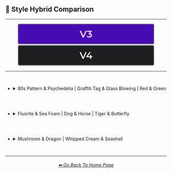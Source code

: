 <h2>🔰 Style Hybrid Comparison</h2>

<hr><!--------------->

<div align="center">

[<img src="/Images/Repo_Parts/Buttons/Version_Buttons/button_version_V3_active_half.webp?raw=true" alt="MidJourney V3" height="64" />]()
[<img src="/Images/Repo_Parts/Buttons/Version_Buttons/button_version_V4_inactive_half.webp?raw=true" alt="MidJourney V4" height="64" />](/Pages/MJ_V4/Comparison_Pages/Prompt_Writing/Hybrid_Comparison.md)

</div>

<hr>
<br>

- <details><summary>80s Pattern & Psychedelia | Graffiti Tag & Glass Blowing | Red & Green</summary><p><div align="center">

    <table>
        <tr align=center valign=middle>
            <th width=298></th>
            <th>80s Pattern</th>
            <th>Psychedelia</th>
            <td></td>
            <th>Graffiti Tag</th>
            <th>Glass Blowing</th>
            <td></td>
            <th>Red</th>
            <th>Green</th>
        </tr>
        <tr align=center valign=middle>
            <th>Style</th>
            <td><img src="/Images/MJ_V3/Comparison_Page_Images/Hybrid_Comparison/Control_Images/80s_Pattern.webp?raw=true" width=86 /></td>
            <td><img src="/Images/MJ_V3/Comparison_Page_Images/Hybrid_Comparison/Control_Images/Psychedelia.webp?raw=true" width=86 /></td>
            <td></td>
            <td><img src="/Images/MJ_V3/Comparison_Page_Images/Hybrid_Comparison/Control_Images/Graffiti_Tag.webp?raw=true" width=86 /></td>
            <td><img src="/Images/MJ_V3/Comparison_Page_Images/Hybrid_Comparison/Control_Images/Glass_Blowing.webp?raw=true" width=86 /></td>
            <td></td>
            <td><img src="/Images/MJ_V3/Comparison_Page_Images/Hybrid_Comparison/Control_Images/Red.webp?raw=true" width="114" /></td>
            <td><img src="/Images/MJ_V3/Comparison_Page_Images/Hybrid_Comparison/Control_Images/Green.webp?raw=true" width="114" /></td>
        </tr>
        <tr align=center valign=middle>
            <th>Half &#60;style1&#62; Half &#60;style2&#62;</th>
            <td colspan=2><img src="/Images/MJ_V3/Comparison_Page_Images/Hybrid_Comparison/80s_Pattern_and_Psychedelia/half_80s_Pattern_half_Psychedelia.webp?raw=true" width="192" /></td>
            <td></td>
            <td colspan=2><img src="/Images/MJ_V3/Comparison_Page_Images/Hybrid_Comparison/Graffiti_Tag_and_Glass_Blowing/half_Graffiti_Tag_half_Glass_Blowing.webp?raw=true" width="192" /></td>
            <td></td>
            <td colspan=2><img src="/Images/MJ_V3/Comparison_Page_Images/Hybrid_Comparison/Red_and_Green/half_Red_half_Green.webp?raw=true" width=256 /></td>
        </tr>
        <tr align=center valign=middle>
            <th>Half-&#60;style1&#62; Half-&#60;style2&#62;</th>
            <td colspan=2><img src="/Images/MJ_V3/Comparison_Page_Images/Hybrid_Comparison/80s_Pattern_and_Psychedelia/half-80s_Pattern_half-Psychedelia.webp?raw=true" width="192" /></td>
            <td></td>
            <td colspan=2><img src="/Images/MJ_V3/Comparison_Page_Images/Hybrid_Comparison/Graffiti_Tag_and_Glass_Blowing/half-Graffiti_Tag_half-Glass_Blowing.webp?raw=true" width="192" /></td>
            <td></td>
            <td colspan=2><img src="/Images/MJ_V3/Comparison_Page_Images/Hybrid_Comparison/Red_and_Green/half-Red_half-Green.webp?raw=true" width=256 /></td>
        </tr>
        <tr align=center valign=middle>
            <th>&#60;style1&#62;&#60;style2&#62;</th>
            <td colspan=2><img src="/Images/MJ_V3/Comparison_Page_Images/Hybrid_Comparison/80s_Pattern_and_Psychedelia/80s_PatternPsychedelia.webp?raw=true" width="192" /></td>
            <td></td>
            <td colspan=2><img src="/Images/MJ_V3/Comparison_Page_Images/Hybrid_Comparison/Graffiti_Tag_and_Glass_Blowing/Graffiti_TagGlass_Blowing.webp?raw=true" width="192" /></td>
            <td></td>
            <td colspan=2><img src="/Images/MJ_V3/Comparison_Page_Images/Hybrid_Comparison/Red_and_Green/RedGreen.webp?raw=true" width=256 /></td>
        </tr>
        <tr align=center valign=middle>
            <th>&#60;style2&#62;&#60;style1&#62;</th>
            <td colspan=2><img src="/Images/MJ_V3/Comparison_Page_Images/Hybrid_Comparison/80s_Pattern_and_Psychedelia/Psychedelia80s_Pattern.webp?raw=true" width="192" /></td>
            <td></td>
            <td colspan=2><img src="/Images/MJ_V3/Comparison_Page_Images/Hybrid_Comparison/Graffiti_Tag_and_Glass_Blowing/Glass_BlowingGraffiti_Tag.webp?raw=true" width="192" /></td>
            <td></td>
            <td colspan=2><img src="/Images/MJ_V3/Comparison_Page_Images/Hybrid_Comparison/Red_and_Green/GreenRed.webp?raw=true" width=256 /></td>
        </tr>
        <tr align=center valign=middle>
            <th>&#60;style1&#62;-&#60;style2&#62;</th>
            <td colspan=2><img src="/Images/MJ_V3/Comparison_Page_Images/Hybrid_Comparison/80s_Pattern_and_Psychedelia/80s_Pattern-Psychedelia.webp?raw=true" width="192" /></td>
            <td></td>
            <td colspan=2><img src="/Images/MJ_V3/Comparison_Page_Images/Hybrid_Comparison/Graffiti_Tag_and_Glass_Blowing/Graffiti_Tag-Glass_Blowing.webp?raw=true" width="192" /></td>
            <td></td>
            <td colspan=2><img src="/Images/MJ_V3/Comparison_Page_Images/Hybrid_Comparison/Red_and_Green/Red-Green.webp?raw=true" width=256 /></td>
        </tr>
        <tr align=center valign=middle>
            <th>&#60;style2&#62;-&#60;style1&#62;</th>
            <td colspan=2><img src="/Images/MJ_V3/Comparison_Page_Images/Hybrid_Comparison/80s_Pattern_and_Psychedelia/Psychedelia-80s_Pattern.webp?raw=true" width="192" /></td>
            <td></td>
            <td colspan=2><img src="/Images/MJ_V3/Comparison_Page_Images/Hybrid_Comparison/Graffiti_Tag_and_Glass_Blowing/Glass_Blowing-Graffiti_Tag.webp?raw=true" width="192" /></td>
            <td></td>
            <td colspan=2><img src="/Images/MJ_V3/Comparison_Page_Images/Hybrid_Comparison/Red_and_Green/Green-Red.webp?raw=true" width=256 /></td>
        </tr>
        <tr align=center valign=middle>
            <th>&#60;style1&#62;/&#60;style2&#62;</th>
            <td colspan=2><img src="/Images/MJ_V3/Comparison_Page_Images/Hybrid_Comparison/80s_Pattern_and_Psychedelia/80s_Pattern(slash)Psychedelia.webp?raw=true" width="192" /></td>
            <td></td>
            <td colspan=2><img src="/Images/MJ_V3/Comparison_Page_Images/Hybrid_Comparison/Graffiti_Tag_and_Glass_Blowing/Graffiti_Tag(slash)Glass_Blowing.webp?raw=true" width="192" /></td>
            <td></td>
            <td colspan=2><img src="/Images/MJ_V3/Comparison_Page_Images/Hybrid_Comparison/Red_and_Green/Red(slash)Green.webp?raw=true" width=256 /></td>
        </tr>
        <tr align=center valign=middle>
            <th>&#60;style2&#62;/&#60;style1&#62;</th>
            <td colspan=2><img src="/Images/MJ_V3/Comparison_Page_Images/Hybrid_Comparison/80s_Pattern_and_Psychedelia/Psychedelia(slash)80s_Pattern.webp?raw=true" width="192" /></td>
            <td></td>
            <td colspan=2><img src="/Images/MJ_V3/Comparison_Page_Images/Hybrid_Comparison/Graffiti_Tag_and_Glass_Blowing/Glass_Blowing(slash)Graffiti_Tag.webp?raw=true" width="192" /></td>
            <td></td>
            <td colspan=2><img src="/Images/MJ_V3/Comparison_Page_Images/Hybrid_Comparison/Red_and_Green/Green(slash)Red.webp?raw=true" width=256 /></td>
        </tr>
        <tr align=center valign=middle>
            <th>&#60;style1&#62; Grown From &#60;style2&#62;</th>
            <td colspan=2><img src="/Images/MJ_V3/Comparison_Page_Images/Hybrid_Comparison/80s_Pattern_and_Psychedelia/80s_Pattern_grown_from_Psychedelia.webp?raw=true" width="192" /></td>
            <td></td>
            <td colspan=2><img src="/Images/MJ_V3/Comparison_Page_Images/Hybrid_Comparison/Graffiti_Tag_and_Glass_Blowing/Graffiti_Tag_grown_from_Glass_Blowing.webp?raw=true" width="192" /></td>
            <td></td>
            <td colspan=2><img src="/Images/MJ_V3/Comparison_Page_Images/Hybrid_Comparison/Red_and_Green/Red_grown_from_Green.webp?raw=true" width=256 /></td>
        </tr>
        <tr align=center valign=middle>
            <th>&#60;style2&#62; Grown From &#60;style1&#62;</th>
            <td colspan=2><img src="/Images/MJ_V3/Comparison_Page_Images/Hybrid_Comparison/80s_Pattern_and_Psychedelia/Psychedelia_grown_from_80s_Pattern.webp?raw=true" width="192" /></td>
            <td></td>
            <td colspan=2><img src="/Images/MJ_V3/Comparison_Page_Images/Hybrid_Comparison/Graffiti_Tag_and_Glass_Blowing/Glass_Blowing_grown_from_Graffiti_Tag.webp?raw=true" width="192" /></td>
            <td></td>
            <td colspan=2><img src="/Images/MJ_V3/Comparison_Page_Images/Hybrid_Comparison/Red_and_Green/Green_grown_from_Red.webp?raw=true" width=256 /></td>
        </tr>
        <tr align=center valign=middle>
            <th>&#60;style1&#62;-&#60;style2&#62;-Blend</th>
            <td colspan=2><img src="/Images/MJ_V3/Comparison_Page_Images/Hybrid_Comparison/80s_Pattern_and_Psychedelia/80s_Pattern-Psychedelia-blend.webp?raw=true" width="192" /></td>
            <td></td>
            <td colspan=2><img src="/Images/MJ_V3/Comparison_Page_Images/Hybrid_Comparison/Graffiti_Tag_and_Glass_Blowing/Graffiti_Tag-Glass_Blowing-blend.webp?raw=true" width="192" /></td>
            <td></td>
            <td colspan=2><img src="/Images/MJ_V3/Comparison_Page_Images/Hybrid_Comparison/Red_and_Green/Red-Green-blend.webp?raw=true" width=256 /></td>
        </tr>
        <tr align=center valign=middle>
            <th>Blended-&#60;style1&#62;-&#60;style2&#62;</th>
            <td colspan=2><img src="/Images/MJ_V3/Comparison_Page_Images/Hybrid_Comparison/80s_Pattern_and_Psychedelia/blended-80s_Pattern-Psychedelia.webp?raw=true" width="192" /></td>
            <td></td>
            <td colspan=2><img src="/Images/MJ_V3/Comparison_Page_Images/Hybrid_Comparison/Graffiti_Tag_and_Glass_Blowing/blended-Graffiti_Tag-Glass_Blowing.webp?raw=true" width="192" /></td>
            <td></td>
            <td colspan=2><img src="/Images/MJ_V3/Comparison_Page_Images/Hybrid_Comparison/Red_and_Green/blended-Red-Green.webp?raw=true" width=256 /></td>
        </tr>
        <tr align=center valign=middle>
            <th>Mix Between &#60;style1&#62; and &#60;style2&#62;</th>
            <td colspan=2><img src="/Images/MJ_V3/Comparison_Page_Images/Hybrid_Comparison/80s_Pattern_and_Psychedelia/Mix_between_80s_Pattern_and_Psychedelia.webp?raw=true" width="192" /></td>
            <td></td>
            <td colspan=2><img src="/Images/MJ_V3/Comparison_Page_Images/Hybrid_Comparison/Graffiti_Tag_and_Glass_Blowing/Mix_between_Graffiti_Tag_and_Glass_Blowing.webp?raw=true" width="192" /></td>
            <td></td>
            <td colspan=2><img src="/Images/MJ_V3/Comparison_Page_Images/Hybrid_Comparison/Red_and_Green/Mix_between_Red_and_Green.webp?raw=true" width=256 /></td>
        </tr>
        <tr align=center valign=middle>
            <th>&#60;style1&#62; &#60;style2&#62; Mix</th>
            <td colspan=2><img src="/Images/MJ_V3/Comparison_Page_Images/Hybrid_Comparison/80s_Pattern_and_Psychedelia/80s_Pattern_Psychedelia_mix.webp?raw=true" width="192" /></td>
            <td></td>
            <td colspan=2><img src="/Images/MJ_V3/Comparison_Page_Images/Hybrid_Comparison/Graffiti_Tag_and_Glass_Blowing/Graffiti_Tag_Glass_Blowing_mix.webp?raw=true" width="192" /></td>
            <td></td>
            <td colspan=2><img src="/Images/MJ_V3/Comparison_Page_Images/Hybrid_Comparison/Red_and_Green/Red_Green_mix.webp?raw=true" width=256 /></td>
        </tr>
        <tr align=center valign=middle>
            <th>&#60;style1&#62;-&#60;style2&#62;-Mix</th>
            <td colspan=2><img src="/Images/MJ_V3/Comparison_Page_Images/Hybrid_Comparison/80s_Pattern_and_Psychedelia/80s_Pattern-Psychedelia-mix.webp?raw=true" width="192" /></td>
            <td></td>
            <td colspan=2><img src="/Images/MJ_V3/Comparison_Page_Images/Hybrid_Comparison/Graffiti_Tag_and_Glass_Blowing/Graffiti_Tag-Glass_Blowing-mix.webp?raw=true" width="192" /></td>
            <td></td>
            <td colspan=2><img src="/Images/MJ_V3/Comparison_Page_Images/Hybrid_Comparison/Red_and_Green/Red-Green-mix.webp?raw=true" width=256 /></td>
        </tr>
        <tr align=center valign=middle>
            <th>Hybrid of &#60;style1&#62; and &#60;style2&#62;</th>
            <td colspan=2><img src="/Images/MJ_V3/Comparison_Page_Images/Hybrid_Comparison/80s_Pattern_and_Psychedelia/Hybrid_of_80s_Pattern_and_Psychedelia.webp?raw=true" width="192" /></td>
            <td></td>
            <td colspan=2><img src="/Images/MJ_V3/Comparison_Page_Images/Hybrid_Comparison/Graffiti_Tag_and_Glass_Blowing/Hybrid_of_Graffiti_Tag_and_Glass_Blowing.webp?raw=true" width="192" /></td>
            <td></td>
            <td colspan=2><img src="/Images/MJ_V3/Comparison_Page_Images/Hybrid_Comparison/Red_and_Green/Hybrid_of_Red_and_Green.webp?raw=true" width=256 /></td>
        </tr>
        <tr align=center valign=middle>
            <th>&#60;style1&#62; &#60;style2&#62; Hybrid</th>
            <td colspan=2><img src="/Images/MJ_V3/Comparison_Page_Images/Hybrid_Comparison/80s_Pattern_and_Psychedelia/80s_Pattern_Psychedelia_hybrid.webp?raw=true" width="192" /></td>
            <td></td>
            <td colspan=2><img src="/Images/MJ_V3/Comparison_Page_Images/Hybrid_Comparison/Graffiti_Tag_and_Glass_Blowing/Graffiti_Tag_Glass_Blowing_hybrid.webp?raw=true" width="192" /></td>
            <td></td>
            <td colspan=2><img src="/Images/MJ_V3/Comparison_Page_Images/Hybrid_Comparison/Red_and_Green/Red_Green_hybrid.webp?raw=true" width=256 /></td>
        </tr>
        <tr align=center valign=middle>
            <th>&#60;style1&#62;-&#60;style2&#62;-Hybrid</th>
            <td colspan=2><img src="/Images/MJ_V3/Comparison_Page_Images/Hybrid_Comparison/80s_Pattern_and_Psychedelia/80s_Pattern-Psychedelia-hybrid.webp?raw=true" width="192" /></td>
            <td></td>
            <td colspan=2><img src="/Images/MJ_V3/Comparison_Page_Images/Hybrid_Comparison/Graffiti_Tag_and_Glass_Blowing/Graffiti_Tag-Glass_Blowing-hybrid.webp?raw=true" width="192" /></td>
            <td></td>
            <td colspan=2><img src="/Images/MJ_V3/Comparison_Page_Images/Hybrid_Comparison/Red_and_Green/Red-Green-hybrid.webp?raw=true" width=256 /></td>
        </tr>
    </table>

  </div></p></details>


<br><br>

- <details><summary>Fluorite & Sea Foam | Dog & Horse | Tiger & Butterfly</summary><p><div align="center">

    <table>
        <tr align=center valign=middle>
            <th width=298></th>
            <th>Fluorite</th>
            <th>Sea Foam</th>
            <td></td>
            <th>Dog</th>
            <th>Horse</th>
            <td></td>
            <th>Tiger</th>
            <th>Butterfly</th>
        </tr>
        <tr align=center valign=middle>
            <th>Style</th>
            <td><img src="/Images/MJ_V3/Comparison_Page_Images/Hybrid_Comparison/Control_Images/Fluorite.webp?raw=true" width=86 /></td>
            <td><img src="/Images/MJ_V3/Comparison_Page_Images/Hybrid_Comparison/Control_Images/Sea_Foam.webp?raw=true" width=86 /></td>
            <td></td>
            <td><img src="/Images/MJ_V3/Comparison_Page_Images/Hybrid_Comparison/Control_Images/Dog.webp?raw=true" width=86 /></td>
            <td><img src="/Images/MJ_V3/Comparison_Page_Images/Hybrid_Comparison/Control_Images/Horse.webp?raw=true" width=86 /></td>
            <td></td>
            <td><img src="/Images/MJ_V3/Comparison_Page_Images/Hybrid_Comparison/Control_Images/Tiger.webp?raw=true" width="114" /></td>
            <td><img src="/Images/MJ_V3/Comparison_Page_Images/Hybrid_Comparison/Control_Images/Butterfly.webp?raw=true" width="114" /></td>
        </tr>
        <tr align=center valign=middle>
            <th>Half &#60;style1&#62; Half &#60;style2&#62;</th>
            <td colspan=2><img src="/Images/MJ_V3/Comparison_Page_Images/Hybrid_Comparison/Fluorite_and_Sea_Foam/half_Fluorite_half_Sea_Foam.webp?raw=true" width="192" /></td>
            <td></td>
            <td colspan=2><img src="/Images/MJ_V3/Comparison_Page_Images/Hybrid_Comparison/Dog_and_Horse/half_Dog_half_Horse.webp?raw=true" width="192" /></td>
            <td></td>
            <td colspan=2><img src="/Images/MJ_V3/Comparison_Page_Images/Hybrid_Comparison/Tiger_and_Butterfly/half_Tiger_half_Butterfly.webp?raw=true" width=256 /></td>
        </tr>
        <tr align=center valign=middle>
            <th>Half-&#60;style1&#62; Half-&#60;style2&#62;</th>
            <td colspan=2><img src="/Images/MJ_V3/Comparison_Page_Images/Hybrid_Comparison/Fluorite_and_Sea_Foam/half-Fluorite_half-Sea_Foam.webp?raw=true" width="192" /></td>
            <td></td>
            <td colspan=2><img src="/Images/MJ_V3/Comparison_Page_Images/Hybrid_Comparison/Dog_and_Horse/half-Dog_half-Horse.webp?raw=true" width="192" /></td>
            <td></td>
            <td colspan=2><img src="/Images/MJ_V3/Comparison_Page_Images/Hybrid_Comparison/Tiger_and_Butterfly/half-Tiger_half-Butterfly.webp?raw=true" width=256 /></td>
        </tr>
        <tr align=center valign=middle>
            <th>&#60;style1&#62;&#60;style2&#62;</th>
            <td colspan=2><img src="/Images/MJ_V3/Comparison_Page_Images/Hybrid_Comparison/Fluorite_and_Sea_Foam/FluoriteSea_Foam.webp?raw=true" width="192" /></td>
            <td></td>
            <td colspan=2><img src="/Images/MJ_V3/Comparison_Page_Images/Hybrid_Comparison/Dog_and_Horse/DogHorse.webp?raw=true" width="192" /></td>
            <td></td>
            <td colspan=2><img src="/Images/MJ_V3/Comparison_Page_Images/Hybrid_Comparison/Tiger_and_Butterfly/TigerButterfly.webp?raw=true" width=256 /></td>
        </tr>
        <tr align=center valign=middle>
            <th>&#60;style2&#62;&#60;style1&#62;</th>
            <td colspan=2><img src="/Images/MJ_V3/Comparison_Page_Images/Hybrid_Comparison/Fluorite_and_Sea_Foam/Sea_FoamFluorite.webp?raw=true" width="192" /></td>
            <td></td>
            <td colspan=2><img src="/Images/MJ_V3/Comparison_Page_Images/Hybrid_Comparison/Dog_and_Horse/HorseDog.webp?raw=true" width="192" /></td>
            <td></td>
            <td colspan=2><img src="/Images/MJ_V3/Comparison_Page_Images/Hybrid_Comparison/Tiger_and_Butterfly/ButterflyTiger.webp?raw=true" width=256 /></td>
        </tr>
        <tr align=center valign=middle>
            <th>&#60;style1&#62;-&#60;style2&#62;</th>
            <td colspan=2><img src="/Images/MJ_V3/Comparison_Page_Images/Hybrid_Comparison/Fluorite_and_Sea_Foam/Fluorite-Sea_Foam.webp?raw=true" width="192" /></td>
            <td></td>
            <td colspan=2><img src="/Images/MJ_V3/Comparison_Page_Images/Hybrid_Comparison/Dog_and_Horse/Dog-Horse.webp?raw=true" width="192" /></td>
            <td></td>
            <td colspan=2><img src="/Images/MJ_V3/Comparison_Page_Images/Hybrid_Comparison/Tiger_and_Butterfly/Tiger-Butterfly.webp?raw=true" width=256 /></td>
        </tr>
        <tr align=center valign=middle>
            <th>&#60;style2&#62;-&#60;style1&#62;</th>
            <td colspan=2><img src="/Images/MJ_V3/Comparison_Page_Images/Hybrid_Comparison/Fluorite_and_Sea_Foam/Sea_Foam-Fluorite.webp?raw=true" width="192" /></td>
            <td></td>
            <td colspan=2><img src="/Images/MJ_V3/Comparison_Page_Images/Hybrid_Comparison/Dog_and_Horse/Horse-Dog.webp?raw=true" width="192" /></td>
            <td></td>
            <td colspan=2><img src="/Images/MJ_V3/Comparison_Page_Images/Hybrid_Comparison/Tiger_and_Butterfly/Butterfly-Tiger.webp?raw=true" width=256 /></td>
        </tr>
        <tr align=center valign=middle>
            <th>&#60;style1&#62;/&#60;style2&#62;</th>
            <td colspan=2><img src="/Images/MJ_V3/Comparison_Page_Images/Hybrid_Comparison/Fluorite_and_Sea_Foam/Fluorite(slash)Sea_Foam.webp?raw=true" width="192" /></td>
            <td></td>
            <td colspan=2><img src="/Images/MJ_V3/Comparison_Page_Images/Hybrid_Comparison/Dog_and_Horse/Dog(slash)Horse.webp?raw=true" width="192" /></td>
            <td></td>
            <td colspan=2><img src="/Images/MJ_V3/Comparison_Page_Images/Hybrid_Comparison/Tiger_and_Butterfly/Tiger(slash)Butterfly.webp?raw=true" width=256 /></td>
        </tr>
        <tr align=center valign=middle>
            <th>&#60;style2&#62;/&#60;style1&#62;</th>
            <td colspan=2><img src="/Images/MJ_V3/Comparison_Page_Images/Hybrid_Comparison/Fluorite_and_Sea_Foam/Sea_Foam(slash)Fluorite.webp?raw=true" width="192" /></td>
            <td></td>
            <td colspan=2><img src="/Images/MJ_V3/Comparison_Page_Images/Hybrid_Comparison/Dog_and_Horse/Horse(slash)Dog.webp?raw=true" width="192" /></td>
            <td></td>
            <td colspan=2><img src="/Images/MJ_V3/Comparison_Page_Images/Hybrid_Comparison/Tiger_and_Butterfly/Butterfly(slash)Tiger.webp?raw=true" width=256 /></td>
        </tr>
        <tr align=center valign=middle>
            <th>&#60;style1&#62; Grown From &#60;style2&#62;</th>
            <td colspan=2><img src="/Images/MJ_V3/Comparison_Page_Images/Hybrid_Comparison/Fluorite_and_Sea_Foam/Fluorite_grown_from_Sea_Foam.webp?raw=true" width="192" /></td>
            <td></td>
            <td colspan=2><img src="/Images/MJ_V3/Comparison_Page_Images/Hybrid_Comparison/Dog_and_Horse/Dog_grown_from_Horse.webp?raw=true" width="192" /></td>
            <td></td>
            <td colspan=2><img src="/Images/MJ_V3/Comparison_Page_Images/Hybrid_Comparison/Tiger_and_Butterfly/Tiger_grown_from_Butterfly.webp?raw=true" width=256 /></td>
        </tr>
        <tr align=center valign=middle>
            <th>&#60;style2&#62; Grown From &#60;style1&#62;</th>
            <td colspan=2><img src="/Images/MJ_V3/Comparison_Page_Images/Hybrid_Comparison/Fluorite_and_Sea_Foam/Sea_Foam_grown_from_Fluorite.webp?raw=true" width="192" /></td>
            <td></td>
            <td colspan=2><img src="/Images/MJ_V3/Comparison_Page_Images/Hybrid_Comparison/Dog_and_Horse/Horse_grown_from_Dog.webp?raw=true" width="192" /></td>
            <td></td>
            <td colspan=2><img src="/Images/MJ_V3/Comparison_Page_Images/Hybrid_Comparison/Tiger_and_Butterfly/Butterfly_grown_from_Tiger.webp?raw=true" width=256 /></td>
        </tr>
        <tr align=center valign=middle>
            <th>&#60;style1&#62;-&#60;style2&#62;-Blend</th>
            <td colspan=2><img src="/Images/MJ_V3/Comparison_Page_Images/Hybrid_Comparison/Fluorite_and_Sea_Foam/Fluorite-Sea_Foam-blend.webp?raw=true" width="192" /></td>
            <td></td>
            <td colspan=2><img src="/Images/MJ_V3/Comparison_Page_Images/Hybrid_Comparison/Dog_and_Horse/Dog-Horse-blend.webp?raw=true" width="192" /></td>
            <td></td>
            <td colspan=2><img src="/Images/MJ_V3/Comparison_Page_Images/Hybrid_Comparison/Tiger_and_Butterfly/Tiger-Butterfly-blend.webp?raw=true" width=256 /></td>
        </tr>
        <tr align=center valign=middle>
            <th>Blended-&#60;style1&#62;-&#60;style2&#62;</th>
            <td colspan=2><img src="/Images/MJ_V3/Comparison_Page_Images/Hybrid_Comparison/Fluorite_and_Sea_Foam/blended-Fluorite-Sea_Foam.webp?raw=true" width="192" /></td>
            <td></td>
            <td colspan=2><img src="/Images/MJ_V3/Comparison_Page_Images/Hybrid_Comparison/Dog_and_Horse/blended-Dog-Horse.webp?raw=true" width="192" /></td>
            <td></td>
            <td colspan=2><img src="/Images/MJ_V3/Comparison_Page_Images/Hybrid_Comparison/Tiger_and_Butterfly/blended-Tiger-Butterfly.webp?raw=true" width=256 /></td>
        </tr>
        <tr align=center valign=middle>
            <th>Mix Between &#60;style1&#62; and &#60;style2&#62;</th>
            <td colspan=2><img src="/Images/MJ_V3/Comparison_Page_Images/Hybrid_Comparison/Fluorite_and_Sea_Foam/Mix_between_Fluorite_and_Sea_Foam.webp?raw=true" width="192" /></td>
            <td></td>
            <td colspan=2><img src="/Images/MJ_V3/Comparison_Page_Images/Hybrid_Comparison/Dog_and_Horse/Mix_between_Dog_and_Horse.webp?raw=true" width="192" /></td>
            <td></td>
            <td colspan=2><img src="/Images/MJ_V3/Comparison_Page_Images/Hybrid_Comparison/Tiger_and_Butterfly/Mix_between_Tiger_and_Butterfly.webp?raw=true" width=256 /></td>
        </tr>
        <tr align=center valign=middle>
            <th>&#60;style1&#62; &#60;style2&#62; Mix</th>
            <td colspan=2><img src="/Images/MJ_V3/Comparison_Page_Images/Hybrid_Comparison/Fluorite_and_Sea_Foam/Fluorite_Sea_Foam_mix.webp?raw=true" width="192" /></td>
            <td></td>
            <td colspan=2><img src="/Images/MJ_V3/Comparison_Page_Images/Hybrid_Comparison/Dog_and_Horse/Dog_Horse_mix.webp?raw=true" width="192" /></td>
            <td></td>
            <td colspan=2><img src="/Images/MJ_V3/Comparison_Page_Images/Hybrid_Comparison/Tiger_and_Butterfly/Tiger_Butterfly_mix.webp?raw=true" width=256 /></td>
        </tr>
        <tr align=center valign=middle>
            <th>&#60;style1&#62;-&#60;style2&#62;-Mix</th>
            <td colspan=2><img src="/Images/MJ_V3/Comparison_Page_Images/Hybrid_Comparison/Fluorite_and_Sea_Foam/Fluorite-Sea_Foam-mix.webp?raw=true" width="192" /></td>
            <td></td>
            <td colspan=2><img src="/Images/MJ_V3/Comparison_Page_Images/Hybrid_Comparison/Dog_and_Horse/Dog-Horse-mix.webp?raw=true" width="192" /></td>
            <td></td>
            <td colspan=2><img src="/Images/MJ_V3/Comparison_Page_Images/Hybrid_Comparison/Tiger_and_Butterfly/Tiger-Butterfly-mix.webp?raw=true" width=256 /></td>
        </tr>
        <tr align=center valign=middle>
            <th>Hybrid of &#60;style1&#62; and &#60;style2&#62;</th>
            <td colspan=2><img src="/Images/MJ_V3/Comparison_Page_Images/Hybrid_Comparison/Fluorite_and_Sea_Foam/Hybrid_of_Fluorite_and_Sea_Foam.webp?raw=true" width="192" /></td>
            <td></td>
            <td colspan=2><img src="/Images/MJ_V3/Comparison_Page_Images/Hybrid_Comparison/Dog_and_Horse/Hybrid_of_Dog_and_Horse.webp?raw=true" width="192" /></td>
            <td></td>
            <td colspan=2><img src="/Images/MJ_V3/Comparison_Page_Images/Hybrid_Comparison/Tiger_and_Butterfly/Hybrid_of_Tiger_and_Butterfly.webp?raw=true" width=256 /></td>
        </tr>
        <tr align=center valign=middle>
            <th>&#60;style1&#62; &#60;style2&#62; Hybrid</th>
            <td colspan=2><img src="/Images/MJ_V3/Comparison_Page_Images/Hybrid_Comparison/Fluorite_and_Sea_Foam/Fluorite_Sea_Foam_hybrid.webp?raw=true" width="192" /></td>
            <td></td>
            <td colspan=2><img src="/Images/MJ_V3/Comparison_Page_Images/Hybrid_Comparison/Dog_and_Horse/Dog_Horse_hybrid.webp?raw=true" width="192" /></td>
            <td></td>
            <td colspan=2><img src="/Images/MJ_V3/Comparison_Page_Images/Hybrid_Comparison/Tiger_and_Butterfly/Tiger_Butterfly_hybrid.webp?raw=true" width=256 /></td>
        </tr>
        <tr align=center valign=middle>
            <th>&#60;style1&#62;-&#60;style2&#62;-Hybrid</th>
            <td colspan=2><img src="/Images/MJ_V3/Comparison_Page_Images/Hybrid_Comparison/Fluorite_and_Sea_Foam/Fluorite-Sea_Foam-hybrid.webp?raw=true" width="192" /></td>
            <td></td>
            <td colspan=2><img src="/Images/MJ_V3/Comparison_Page_Images/Hybrid_Comparison/Dog_and_Horse/Dog-Horse-hybrid.webp?raw=true" width="192" /></td>
            <td></td>
            <td colspan=2><img src="/Images/MJ_V3/Comparison_Page_Images/Hybrid_Comparison/Tiger_and_Butterfly/Tiger-Butterfly-hybrid.webp?raw=true" width=256 /></td>
        </tr>
    </table>

  </div></p></details>


<br><br>


- <details><summary>Mushroom & Dragon | Whipped Cream & Seashell</summary><p><div align="center">

    <table>
        <tr align=center valign=middle>
            <th width=298></th>
            <th>Mushroom</th>
            <th>Dragon</th>
            <td></td>
            <th>Whipped Cream</th>
            <th>Seashell</th>
        </tr>
        <tr align=center valign=middle>
            <th>Style</th>
            <td><img src="/Images/MJ_V3/Comparison_Page_Images/Hybrid_Comparison/Control_Images/Mushroom.webp?raw=true" width=86 /></td>
            <td><img src="/Images/MJ_V3/Comparison_Page_Images/Hybrid_Comparison/Control_Images/Dragon.webp?raw=true" width=86 /></td>
            <td></td>
            <td><img src="/Images/MJ_V3/Comparison_Page_Images/Hybrid_Comparison/Control_Images/Whipped_Cream.webp?raw=true" width=86 /></td>
            <td><img src="/Images/MJ_V3/Comparison_Page_Images/Hybrid_Comparison/Control_Images/Seashell.webp?raw=true" width=86 /></td>
        </tr>
        <tr align=center valign=middle>
            <th>Half &#60;style1&#62; Half &#60;style2&#62;</th>
            <td colspan=2><img src="/Images/MJ_V3/Comparison_Page_Images/Hybrid_Comparison/Mushroom_and_Dragon/half_Mushroom_half_Dragon.webp?raw=true" width="192" /></td>
            <td></td>
            <td colspan=2><img src="/Images/MJ_V3/Comparison_Page_Images/Hybrid_Comparison/Whipped_Cream_and_Seashell/half_Whipped_Cream_half_Seashell.webp?raw=true" width="192" /></td>
		</tr>
        <tr align=center valign=middle>
            <th>Half-&#60;style1&#62; Half-&#60;style2&#62;</th>
            <td colspan=2><img src="/Images/MJ_V3/Comparison_Page_Images/Hybrid_Comparison/Mushroom_and_Dragon/half-Mushroom_half-Dragon.webp?raw=true" width="192" /></td>
            <td></td>
            <td colspan=2><img src="/Images/MJ_V3/Comparison_Page_Images/Hybrid_Comparison/Whipped_Cream_and_Seashell/half-Whipped_Cream_half-Seashell.webp?raw=true" width="192" /></td>
		</tr>
        <tr align=center valign=middle>
            <th>&#60;style1&#62;&#60;style2&#62;</th>
            <td colspan=2><img src="/Images/MJ_V3/Comparison_Page_Images/Hybrid_Comparison/Mushroom_and_Dragon/MushroomDragon.webp?raw=true" width="192" /></td>
            <td></td>
            <td colspan=2><img src="/Images/MJ_V3/Comparison_Page_Images/Hybrid_Comparison/Whipped_Cream_and_Seashell/Whipped_CreamSeashell.webp?raw=true" width="192" /></td>
		</tr>
        <tr align=center valign=middle>
            <th>&#60;style2&#62;&#60;style1&#62;</th>
            <td colspan=2><img src="/Images/MJ_V3/Comparison_Page_Images/Hybrid_Comparison/Mushroom_and_Dragon/DragonMushroom.webp?raw=true" width="192" /></td>
            <td></td>
            <td colspan=2><img src="/Images/MJ_V3/Comparison_Page_Images/Hybrid_Comparison/Whipped_Cream_and_Seashell/SeashellWhipped_Cream.webp?raw=true" width="192" /></td>
		</tr>
        <tr align=center valign=middle>
            <th>&#60;style1&#62;-&#60;style2&#62;</th>
            <td colspan=2><img src="/Images/MJ_V3/Comparison_Page_Images/Hybrid_Comparison/Mushroom_and_Dragon/Mushroom-Dragon.webp?raw=true" width="192" /></td>
            <td></td>
            <td colspan=2><img src="/Images/MJ_V3/Comparison_Page_Images/Hybrid_Comparison/Whipped_Cream_and_Seashell/Whipped_Cream-Seashell.webp?raw=true" width="192" /></td>
		</tr>
        <tr align=center valign=middle>
            <th>&#60;style2&#62;-&#60;style1&#62;</th>
            <td colspan=2><img src="/Images/MJ_V3/Comparison_Page_Images/Hybrid_Comparison/Mushroom_and_Dragon/Dragon-Mushroom.webp?raw=true" width="192" /></td>
            <td></td>
            <td colspan=2><img src="/Images/MJ_V3/Comparison_Page_Images/Hybrid_Comparison/Whipped_Cream_and_Seashell/Seashell-Whipped_Cream.webp?raw=true" width="192" /></td>
		</tr>
        <tr align=center valign=middle>
            <th>&#60;style1&#62;/&#60;style2&#62;</th>
            <td colspan=2><img src="/Images/MJ_V3/Comparison_Page_Images/Hybrid_Comparison/Mushroom_and_Dragon/Mushroom(slash)Dragon.webp?raw=true" width="192" /></td>
            <td></td>
            <td colspan=2><img src="/Images/MJ_V3/Comparison_Page_Images/Hybrid_Comparison/Whipped_Cream_and_Seashell/Whipped_Cream(slash)Seashell.webp?raw=true" width="192" /></td>
		</tr>
        <tr align=center valign=middle>
            <th>&#60;style2&#62;/&#60;style1&#62;</th>
            <td colspan=2><img src="/Images/MJ_V3/Comparison_Page_Images/Hybrid_Comparison/Mushroom_and_Dragon/Dragon(slash)Mushroom.webp?raw=true" width="192" /></td>
            <td></td>
            <td colspan=2><img src="/Images/MJ_V3/Comparison_Page_Images/Hybrid_Comparison/Whipped_Cream_and_Seashell/Seashell(slash)Whipped_Cream.webp?raw=true" width="192" /></td>
		</tr>
        <tr align=center valign=middle>
            <th>&#60;style1&#62; Grown From &#60;style2&#62;</th>
            <td colspan=2><img src="/Images/MJ_V3/Comparison_Page_Images/Hybrid_Comparison/Mushroom_and_Dragon/Mushroom_grown_from_Dragon.webp?raw=true" width="192" /></td>
            <td></td>
            <td colspan=2><img src="/Images/MJ_V3/Comparison_Page_Images/Hybrid_Comparison/Whipped_Cream_and_Seashell/Whipped_Cream_grown_from_Seashell.webp?raw=true" width="192" /></td>
		</tr>
        <tr align=center valign=middle>
            <th>&#60;style2&#62; Grown From &#60;style1&#62;</th>
            <td colspan=2><img src="/Images/MJ_V3/Comparison_Page_Images/Hybrid_Comparison/Mushroom_and_Dragon/Dragon_grown_from_Mushroom.webp?raw=true" width="192" /></td>
            <td></td>
            <td colspan=2><img src="/Images/MJ_V3/Comparison_Page_Images/Hybrid_Comparison/Whipped_Cream_and_Seashell/Seashell_grown_from_Whipped_Cream.webp?raw=true" width="192" /></td>
		</tr>
        <tr align=center valign=middle>
            <th>&#60;style1&#62;-&#60;style2&#62;-Blend</th>
            <td colspan=2><img src="/Images/MJ_V3/Comparison_Page_Images/Hybrid_Comparison/Mushroom_and_Dragon/Mushroom-Dragon-blend.webp?raw=true" width="192" /></td>
            <td></td>
            <td colspan=2><img src="/Images/MJ_V3/Comparison_Page_Images/Hybrid_Comparison/Whipped_Cream_and_Seashell/Whipped_Cream-Seashell-blend.webp?raw=true" width="192" /></td>
		</tr>
        <tr align=center valign=middle>
            <th>Blended-&#60;style1&#62;-&#60;style2&#62;</th>
            <td colspan=2><img src="/Images/MJ_V3/Comparison_Page_Images/Hybrid_Comparison/Mushroom_and_Dragon/blended-Mushroom-Dragon.webp?raw=true" width="192" /></td>
            <td></td>
            <td colspan=2><img src="/Images/MJ_V3/Comparison_Page_Images/Hybrid_Comparison/Whipped_Cream_and_Seashell/blended-Whipped_Cream-Seashell.webp?raw=true" width="192" /></td>
		</tr>
        <tr align=center valign=middle>
            <th>Mix Between &#60;style1&#62; and &#60;style2&#62;</th>
            <td colspan=2><img src="/Images/MJ_V3/Comparison_Page_Images/Hybrid_Comparison/Mushroom_and_Dragon/Mix_between_Mushroom_and_Dragon.webp?raw=true" width="192" /></td>
            <td></td>
            <td colspan=2><img src="/Images/MJ_V3/Comparison_Page_Images/Hybrid_Comparison/Whipped_Cream_and_Seashell/Mix_between_Whipped_Cream_and_Seashell.webp?raw=true" width="192" /></td>
		</tr>
        <tr align=center valign=middle>
            <th>&#60;style1&#62; &#60;style2&#62; Mix</th>
            <td colspan=2><img src="/Images/MJ_V3/Comparison_Page_Images/Hybrid_Comparison/Mushroom_and_Dragon/Mushroom_Dragon_mix.webp?raw=true" width="192" /></td>
            <td></td>
            <td colspan=2><img src="/Images/MJ_V3/Comparison_Page_Images/Hybrid_Comparison/Whipped_Cream_and_Seashell/Whipped_Cream_Seashell_mix.webp?raw=true" width="192" /></td>
		</tr>
        <tr align=center valign=middle>
            <th>&#60;style1&#62;-&#60;style2&#62;-Mix</th>
            <td colspan=2><img src="/Images/MJ_V3/Comparison_Page_Images/Hybrid_Comparison/Mushroom_and_Dragon/Mushroom-Dragon-mix.webp?raw=true" width="192" /></td>
            <td></td>
            <td colspan=2><img src="/Images/MJ_V3/Comparison_Page_Images/Hybrid_Comparison/Whipped_Cream_and_Seashell/Whipped_Cream-Seashell-mix.webp?raw=true" width="192" /></td>
		</tr>
        <tr align=center valign=middle>
            <th>Hybrid of &#60;style1&#62; and &#60;style2&#62;</th>
            <td colspan=2><img src="/Images/MJ_V3/Comparison_Page_Images/Hybrid_Comparison/Mushroom_and_Dragon/Hybrid_of_Mushroom_and_Dragon.webp?raw=true" width="192" /></td>
            <td></td>
            <td colspan=2><img src="/Images/MJ_V3/Comparison_Page_Images/Hybrid_Comparison/Whipped_Cream_and_Seashell/Hybrid_of_Whipped_Cream_and_Seashell.webp?raw=true" width="192" /></td>
		</tr>
        <tr align=center valign=middle>
            <th>&#60;style1&#62; &#60;style2&#62; Hybrid</th>
            <td colspan=2><img src="/Images/MJ_V3/Comparison_Page_Images/Hybrid_Comparison/Mushroom_and_Dragon/Mushroom_Dragon_hybrid.webp?raw=true" width="192" /></td>
            <td></td>
            <td colspan=2><img src="/Images/MJ_V3/Comparison_Page_Images/Hybrid_Comparison/Whipped_Cream_and_Seashell/Whipped_Cream_Seashell_hybrid.webp?raw=true" width="192" /></td>
		</tr>
        <tr align=center valign=middle>
            <th>&#60;style1&#62;-&#60;style2&#62;-Hybrid</th>
            <td colspan=2><img src="/Images/MJ_V3/Comparison_Page_Images/Hybrid_Comparison/Mushroom_and_Dragon/Mushroom-Dragon-hybrid.webp?raw=true" width="192" /></td>
            <td></td>
            <td colspan=2><img src="/Images/MJ_V3/Comparison_Page_Images/Hybrid_Comparison/Whipped_Cream_and_Seashell/Whipped_Cream-Seashell-hybrid.webp?raw=true" width="192" /></td>
		</tr>
    </table>

  </div></p></details>

<br>


<hr><!--------------->
<div align="center">
<h6><a href="/README.md">⬅ Go Back To Home Page</a></h6>
</div>